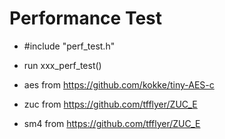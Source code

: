 # Performance Test

- #include "perf_test.h"

- run xxx_perf_test()

- aes from https://github.com/kokke/tiny-AES-c

- zuc from https://github.com/tfflyer/ZUC_E

- sm4 from https://github.com/tfflyer/ZUC_E

